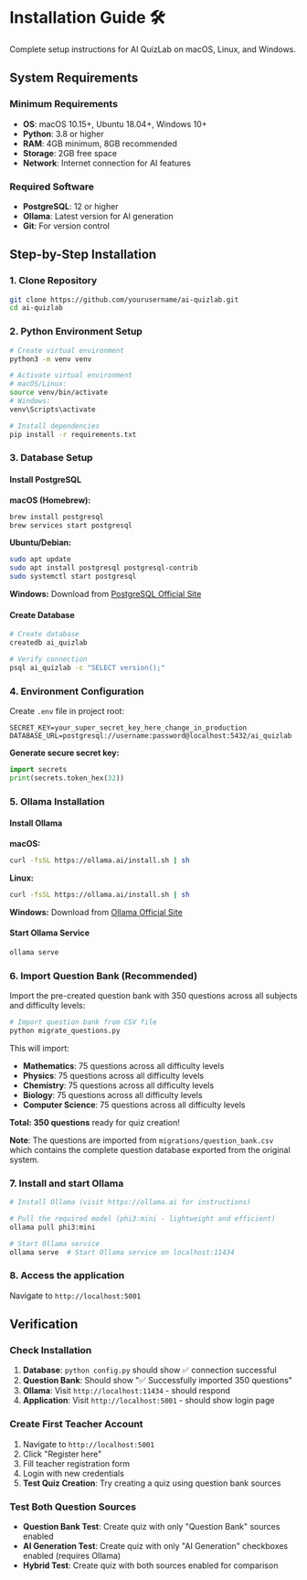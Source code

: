 # Installation Guide 🛠️

Complete setup instructions for AI QuizLab on macOS, Linux, and Windows.

## System Requirements

### Minimum Requirements
- **OS**: macOS 10.15+, Ubuntu 18.04+, Windows 10+
- **Python**: 3.8 or higher
- **RAM**: 4GB minimum, 8GB recommended
- **Storage**: 2GB free space
- **Network**: Internet connection for AI features

### Required Software
- **PostgreSQL**: 12 or higher
- **Ollama**: Latest version for AI generation
- **Git**: For version control

## Step-by-Step Installation

### 1. Clone Repository
```bash
git clone https://github.com/yourusername/ai-quizlab.git
cd ai-quizlab
```

### 2. Python Environment Setup
```bash
# Create virtual environment
python3 -m venv venv

# Activate virtual environment
# macOS/Linux:
source venv/bin/activate
# Windows:
venv\Scripts\activate

# Install dependencies
pip install -r requirements.txt
```

### 3. Database Setup

#### Install PostgreSQL
**macOS (Homebrew):**
```bash
brew install postgresql
brew services start postgresql
```

**Ubuntu/Debian:**
```bash
sudo apt update
sudo apt install postgresql postgresql-contrib
sudo systemctl start postgresql
```

**Windows:**
Download from [PostgreSQL Official Site](https://www.postgresql.org/download/windows/)

#### Create Database
```bash
# Create database
createdb ai_quizlab

# Verify connection
psql ai_quizlab -c "SELECT version();"
```

### 4. Environment Configuration

Create `.env` file in project root:
```env
SECRET_KEY=your_super_secret_key_here_change_in_production
DATABASE_URL=postgresql://username:password@localhost:5432/ai_quizlab
```

**Generate secure secret key:**
```python
import secrets
print(secrets.token_hex(32))
```

### 5. Ollama Installation

#### Install Ollama
**macOS:**
```bash
curl -fsSL https://ollama.ai/install.sh | sh
```

**Linux:**
```bash
curl -fsSL https://ollama.ai/install.sh | sh
```

**Windows:**
Download from [Ollama Official Site](https://ollama.ai)

#### Start Ollama Service
```bash
ollama serve
```

### 6. Import Question Bank (Recommended)

Import the pre-created question bank with 350 questions across all subjects and difficulty levels:

```bash
# Import question bank from CSV file
python migrate_questions.py
```

This will import:
- **Mathematics**: 75 questions across all difficulty levels
- **Physics**: 75 questions across all difficulty levels  
- **Chemistry**: 75 questions across all difficulty levels
- **Biology**: 75 questions across all difficulty levels
- **Computer Science**: 75 questions across all difficulty levels

**Total: 350 questions** ready for quiz creation!

**Note**: The questions are imported from `migrations/question_bank.csv` which contains the complete question database exported from the original system.

### 7. Install and start Ollama

```bash
# Install Ollama (visit https://ollama.ai for instructions)

# Pull the required model (phi3:mini - lightweight and efficient)
ollama pull phi3:mini

# Start Ollama service
ollama serve  # Start Ollama service on localhost:11434
```

### 8. Access the application

Navigate to `http://localhost:5001`

## Verification

### Check Installation
1. **Database**: `python config.py` should show ✅ connection successful
2. **Question Bank**: Should show "✅ Successfully imported 350 questions"
3. **Ollama**: Visit `http://localhost:11434` - should respond
4. **Application**: Visit `http://localhost:5001` - should show login page

### Create First Teacher Account
1. Navigate to `http://localhost:5001`
2. Click "Register here" 
3. Fill teacher registration form
4. Login with new credentials
5. **Test Quiz Creation**: Try creating a quiz using question bank sources

### Test Both Question Sources
- **Question Bank Test**: Create quiz with only "Question Bank" sources enabled
- **AI Generation Test**: Create quiz with only "AI Generation" checkboxes enabled (requires Ollama)
- **Hybrid Test**: Create quiz with both sources enabled for comparison